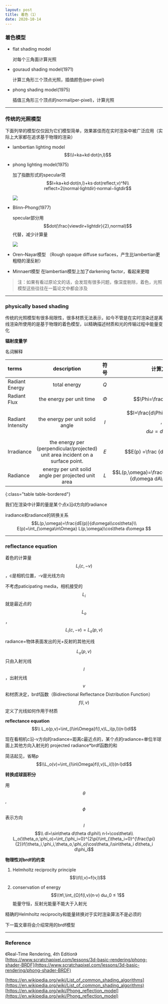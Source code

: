 ```yaml
---
layout: post
title: 着色（1） 
date: 2020-10-14
---
```



### 着色模型

- flat shading model

    对每个三角面计算光照

- gouraud shading model(1971)

    计算三角形三个顶点光照，插值颜色(per-pixel)

- phong shading model(1975)

    插值三角形三个顶点的normal(per-pixel)，计算光照

---

### 传统的光照模型

下面列举的模型仅仅因为它们模型简单，效果甚佳而在实时渲染中被广泛应用（实际上大家都在追求基于物理的渲染）

- lambertian lighting model
     $$\\I=ka+kd·dot(n,l)$$

- phong lighting model(1975)

    加了指数形式的specular项
     $$I=ka+kd·dot(n,l)+ks·dot(reflect,v)^N\\ 
     reflect=2(normal·lightdir)·normal−ligtdir$$

    ![](https://upload.wikimedia.org/wikipedia/commons/6/6b/Phong_components_version_4.png)


- Blinn–Phong(1977)
    <!-- 由Torrance and Sparrow 1967年的文章启发， -->
    specular部分用$$dot(\frac{viewdir+lightdir}{2},normal)$$代替，减少计算量

    ![](https://upload.wikimedia.org/wikipedia/commons/thumb/e/e9/Blinn_phong_comparison.png/600px-Blinn_phong_comparison.png)


- Oren–Nayar模型
  （Rough opaque diffuse surfaces，产生比lambertian更粗糙的漫反射）

- Minnaert模型 
    在lambertian模型上加了darkening factor，看起来更暗



>注：如果有看过原论文的话，会发现有很多问题，像深度剔除，着色，光照模型这些往往在一篇论文中都会涉及

---

### physically based shading

传统的光照模型有很多局限性，很多材质无法表示，如今不管是在实时渲染还是离线渲染所使用的是基于物理的着色模型，以精确描述材质和光的传输过程中能量变化

**辐射度量学**


名词解释

| terms             |                                   description                                   |   符号   |                            计算方式                            |        单位 |
| :---------------- | :-----------------------------------------------------------------------------: | :------: | :------------------------------------------------------------: | ----------: |
| Radiant Energy    |                                  total energy                                   |  $$Q$$   |                                                                |       $$J$$ |
| Radiant Flux      |                            the energy per unit time                             | $$\Phi$$ |                     $$\Phi=\frac{dQ}{dt}$$                     |       $$W$$ |
| Radiant Intensity |                         the energy per unit solid angle                         |  $$I$$   |         $$I=\frac{d\Phi}{d\omega}$$,$$d\omega=dA*r^2$$         |    $$W/sr$$ |
| Irradiance        | the energy per (perpendicular/projected) unit area incident on a surface point. |  $$E$$   |                 $$E(p) =\frac {d\Phi(p)}{dA}$$                 |   $$W/m^2$$ |
| Radiance          |               energy per unit solid angle per projected unit area               |  $$L$$   | $$L(p,\omega)=\frac{d^2\Phi(p,\omega)}{d\omega dA\cos\theta}$$ | $$W/m^2sr$$ |
{:class="table table-bordered"}


我们在渲染中计算的量是某个点x沿d方向的radiance

iradiance和radiance的转换关系
$$L(p,\omega)=\frac{dE(p)}{d\omega\\cos\theta}\\ 
E(p)=\int_{\omega\in\Omega} L(p,\omega)\cos\theta d\omega $$


<!-- ### microgeometry theory

不是在建模时将模型建成微表面
视一个点的表面法线方向不唯一，呈随机正态分布 -->

---

### reflectance equation


着色的计算量$$L_i(c,-v)$$，c是相机位置，-v是光线方向

不考虑paticipating media，相机接受的$$L_i$$就是最近点的$$L_o$$，$$L_i(c,-v)=L_o(p,v)$$

radiance=物体表面发出的光+反射的其他光线

$$L_o(p,v)$$ 只由入射光线$$l$$，出射光线$$v$$和材质决定，brdf函数（Bidirectional Reflectance Distribution Function）$$f(l,v)$$定义了光线如何作用于材质

**reflectance equation**
$$\\ L_o(p,v)=\int_{l\in\Omega}f(l,v)L_i(p,l)(n·l)dl$$

现在看相机c沿-v方向的radiance=距离c最近点的，某个点的radiance=单位半球面上其他方向入射光的 projected radiance*brdf函数的和

简洁起见，省略p
$$\\L_o(v)=\int_{l\in\Omega}f(l,v)L_i(l)(n·l)dl$$

**转换成球面积分**

用$$\theta$$,$$\phi$$表示方向$$l$$
$$\\ dl=\sin\theta d\theta d\phi\\ 
n·l=\cos\theta\\ 
L_o(\theta_o,\phi_o)=\int_{\phi_i=0}^{2\pi}\int_{\theta_i=0}^{\frac{\pi}{2}}f(\theta_i,\phi_i,\theta_o,\phi_o)\cos\theta_i\sin\theta_i d\theta_i d\phi_i$$

**物理性对brdf的约束**

1. Helmholtz reciprocity principle
    $$\\f(l,v)=f(v,l)$$
    

2. conservation of energy
    $$\\∀l,\int_{Ω}f(l,v)(n·v) dω_0 ≤ 1$$
   能量守恒，反射光能量不能大于入射光

精确的Helmholtz reciprocity和能量转换对于实时渲染算法不是必须的

下一篇文章将会介绍常用的brdf模型

---

### Reference

《Real-Time Rendering, 4th Edition》
[https://www.scratchapixel.com/lessons/3d-basic-rendering/phong-shader-BRDF](https://www.scratchapixel.com/lessons/3d-basic-rendering/phong-shader-BRDF)

[https://en.wikipedia.org/wiki/List_of_common_shading_algorithms](https://en.wikipedia.org/wiki/List_of_common_shading_algorithms)
[https://en.wikipedia.org/wiki/Phong_reflection_model](https://en.wikipedia.org/wiki/Phong_reflection_model)

<!-- [flat shading](https://www.cs.drexel.edu/~david/Classes/Papers/p443-newell.pdf)
[phong shading ](http://www.cs.northwestern.edu/~ago820/cs395/Papers/Phong_1975.pdf)
[gouraud shading](https://ieeexplore.ieee.org/abstract/document/1671906) -->

<!-- [](http://blog.sina.com.cn/s/blog_415a66f001018bud.html)

[](http://web.cs.wpi.edu/~emmanuel/courses/cs563/S05/projects/surface_reflection_losasso.pdf) -->

